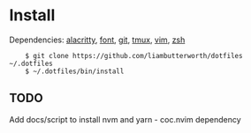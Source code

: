 # Install

Dependencies: [alacritty](https://github.com/jwilm/alacritty), [font](https://github.com/adobe-fonts/source-code-pro), [git](https://github.com/git/git), [tmux](https://github.com/tmux/tmux), [vim](https://github.com/vim/vim), [zsh](https://github.com/zsh-users/zsh)

```
    $ git clone https://github.com/liambutterworth/dotfiles ~/.dotfiles
    $ ~/.dotfiles/bin/install
```

## TODO

Add docs/script to install nvm and yarn - coc.nvim dependency

